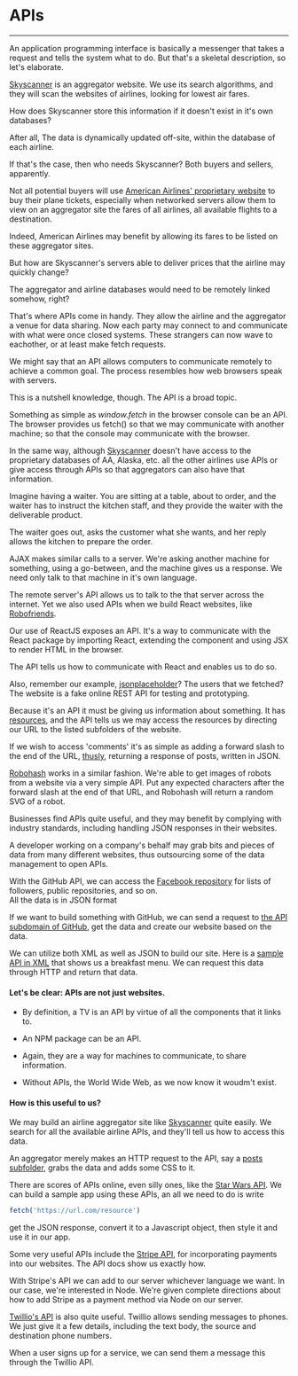 # APIs
---

An application programming interface is basically a messenger that takes a request and
tells the system what to do. But that's a skeletal description, so let's elaborate.

[Skyscanner](https://www.skyscanner.com) is an aggregator website. We use its search algorithms, 
and they will scan the websites of airlines, looking for lowest air fares. 

How does Skyscanner store this information if it doesn't exist in it's own databases?

After all, The data is dynamically updated off-site, within the database of each airline.

If that's the case, then who needs Skyscanner? Both buyers and sellers, apparently.

Not all potential buyers will use [American Airlines' proprietary website](https://www.aa.com) to
buy their plane tickets, especially when networked servers allow them to view on an aggregator site 
the fares of all airlines, all available flights to a destination. 

Indeed, American Airlines may benefit by allowing its fares to be listed on these aggregator sites. 

But how are Skyscanner's servers able to deliver prices that the airline may quickly change?

The aggregator and airline databases would need to be remotely linked somehow, right?

That's where APIs come in handy. They allow the airline and the aggregator a venue for data sharing.
Now each party may connect to and communicate with what were once closed systems. 
These strangers can now wave to eachother, or at least make fetch requests.

We might say that an API allows computers to communicate remotely to achieve a common goal. The process resembles
how web browsers speak with servers. 

This is a nutshell knowledge, though. The API is a broad topic.

Something as simple as _window.fetch_ in the browser console can be an API. The browser provides 
us fetch() so that we may communicate with another machine; so that the console may
communicate with the browser.

In the same way, although [Skyscanner]( https://www.skyscanner.com) doesn't
have access to the proprietary databases of AA, Alaska, etc. all the other
airlines use APIs or give access through APIs so that aggregators can also have that
information. 

Imagine having a waiter.  You are sitting at a table, about to order, and the
waiter has to instruct the kitchen staff, and they provide the waiter with
the deliverable product.

The waiter goes out, asks the customer what she wants, and her reply allows the
kitchen to prepare the order.

AJAX makes similar calls to a server. We're asking another
machine for something, using a go-between, and the machine gives us a response.
We need only talk to that machine in it's own language.

The remote server's API allows us to talk to the that server across the internet. Yet
we also used APIs when we build React websites, like [Robofriends](https://charlytron.github.io/robofriend).

Our use of ReactJS exposes an API. It's a way to communicate with the React package
by importing React, extending the component and using JSX to render HTML in the
browser.

The API tells us how to communicate with React and enables us to do so. 

Also, remember our example,
[jsonplaceholder](https://jsonplaceholder.typicode.com/)? The users that we
fetched?  The website is a fake online REST API for testing and prototyping.

Because it's an API it must be giving us information about something. It 
has [resources](https://jsonplaceholder.typicode.com/users), and the API tells 
us we may access the resources by directing our URL to the listed subfolders of
the website.

If we wish to access 'comments' it's as simple as adding a forward slash to the
end of the URL, [thusly](https://jsonplaceholder.typicode.com/posts), returning
a response of posts, written in JSON.

[Robohash](https://robohash.org/) works in a similar fashion. We're able to get
images of robots from a website via a very simple API. Put any expected
characters after the forward slash at the end of that URL, and Robohash will
return a random SVG of a robot.

Businesses find APIs quite useful, and they may benefit by complying with
industry standards, including handling JSON responses in their websites. 

A developer working on a company's behalf may grab bits and pieces of data from
many different websites, thus outsourcing some of the data management to open
APIs.

With the GitHub API, we can access the [Facebook repository](https://api.github.com/users/facebook) 
for lists of followers, public repositories, and so on.  
All the data is in JSON format 

If we want to build something with GitHub, we can send a request to 
[the API subdomain of GitHub](https://api.github.com/users/facebook),
get the data and create our website based on the data. 

We can utilize both XML as well as JSON to build our site. Here is a 
[sample API in XML](https://www.w3schools.com/xml/simple.xml) that
shows us a breakfast menu. We can request this data through HTTP
and return that data.

#### Let's be clear: APIs are not just websites. 

- By definition, a TV is an API by virtue  of all
the components that it links to.

- An NPM package can be an API. 

- Again, they are a way for machines to communicate, to share information. 

- Without APIs, the World Wide Web, as we now know it woudm't exist.

#### How is this useful to us?

We may build an airline aggregator site like [Skyscanner](https://www.skyscanner.com)
quite easily. We search for all the available airline APIs, and they'll tell us 
how to access this data.

An aggregator merely makes an HTTP request to the API, say a [posts
subfolder](https://jsonplacehoder.typicode.com/posts), grabs the data and adds
some CSS to it.

There are scores of APIs online, even silly ones, like the [Star Wars
API](swapi.dev). We can build a sample app using these APIs, an all we need to
do is write 
```js
fetch('https://url.com/resource')
```
get the JSON response,
convert it to a Javascript object, then style it and use it in our app.

Some very useful APIs include the [Stripe API](https://stripe.com/docs/api/node#balance_object),
for incorporating payments into our websites.  The API docs show us exactly how.

With Stripe's API we can add to our server whichever language we want.  In our
case, we're interested in Node. We're given complete directions about how to add 
Stripe as a payment method via Node on our server.

[Twillio's API](https://www.twilio.com/docs/sms/send-messages) is also quite
useful. Twillio allows sending messages to phones. We just give it a few
details, including the text body, the source and destination phone numbers.

When a user signs up for a service, we can send them a message this through the
Twillio API. 

